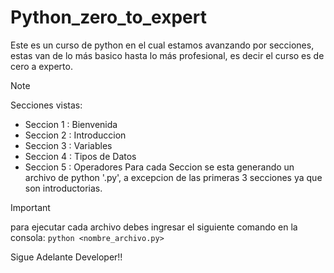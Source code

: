 # Python_zero_to_expert
Este es un curso de python en el cual estamos avanzando por secciones, estas van de lo más basico hasta lo más profesional, es decir el curso es de cero a experto.

> [!NOTE]
> Secciones vistas:
> - Seccion 1 : Bienvenida
> - Seccion 2 : Introduccion
> - Seccion 3 : Variables
> - Seccion 4 : Tipos de Datos
> - Seccion 5 : Operadores
> Para cada Seccion se esta generando un archivo de python '.py', a excepcion de las primeras 3 secciones ya que son introductorias.

> [!IMPORTANT]
> para ejecutar cada archivo debes ingresar el siguiente comando en la consola: ```python <nombre_archivo.py>```

Sigue Adelante Developer!!
